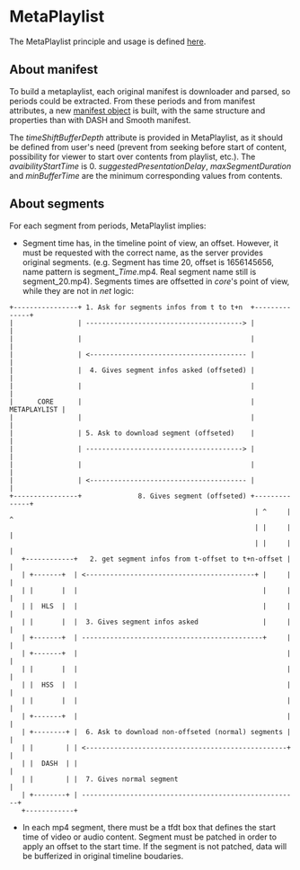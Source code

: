 # MetaPlaylist #########################################################

The MetaPlaylist principle and usage is defined [here](../api/metaplaylist.md).

## About manifest

To build a metaplaylist, each original manifest is downloader and parsed, so periods could be extracted. From these periods and from manifest attributes, a new [manifest object](./manifest.md) is built, with the same structure and properties than with DASH and Smooth manifest.

The _timeShiftBufferDepth_ attribute is provided in MetaPlaylist, as it should be defined from user's need (prevent from seeking before start of content, possibility for viewer to start over contents from playlist, etc.).
The _avaibilityStartTime_ is 0.
_suggestedPresentationDelay_, _maxSegmentDuration_ and _minBufferTime_ are the minimum corresponding values from contents. 

## About segments

For each segment from periods, MetaPlaylist implies:
- Segment time has, in the timeline point of view, an offset. However, it must be requested with the correct name, as the server provides original segments. (e.g. Segment has time 20, offset is 1656145656, name pattern is segment_$Time$.mp4. Real segment name still is segment_20.mp4). Segments times are offsetted in _core_'s point of view, while they are not in _net_ logic:

```
+----------------+ 1. Ask for segments infos from t to t+n  +--------------+
|                | ---------------------------------------> |              |
|                |                                          |              |
|                | <--------------------------------------- |              |
|                |  4. Gives segment infos asked (offseted) |              |
|                |                                          |              |
|      CORE      |                                          | METAPLAYLIST |
|                |                                          |              |
|                | 5. Ask to download segment (offseted)    |              |
|                | ---------------------------------------> |              |
|                |                                          |              |
|                | <--------------------------------------- |              |
+----------------+              8. Gives segment (offseted) +--------------+
                                                             | ^     |  ^
                                                             | |     |  |
                                                             | |     |  |
   +------------+   2. get segment infos from t-offset to t+n-offset |  |
   | +-------+  | <------------------------------------------+ |     |  |
   | |       |  |                                              |     |  |
   | |  HLS  |  |                                              |     |  |
   | |       |  |  3. Gives segment infos asked                |     |  |
   | +-------+  | ---------------------------------------------+     |  |
   | +-------+  |                                                    |  |
   | |       |  |                                                    |  |
   | |  HSS  |  |                                                    |  |
   | |       |  |                                                    |  |
   | +-------+  |                                                    |  |
   | +--------+ |  6. Ask to download non-offseted (normal) segments |  |
   | |        | | <--------------------------------------------------+  |
   | |  DASH  | |                                                       |
   | |        | |  7. Gives normal segment                              |
   | +--------+ | ------------------------------------------------------+
   +------------+                                              
   ```

- In each mp4 segment, there must be a tfdt box that defines the start time of video or audio content. Segment must be patched in order to apply an offset to the start time. If the segment is not patched, data will be bufferized in original timeline boudaries.